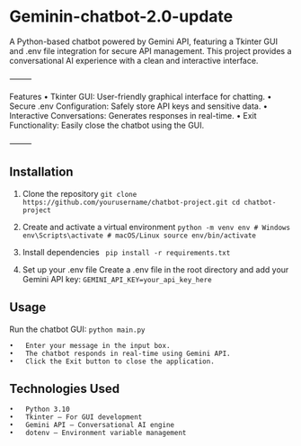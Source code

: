 # Geminin-chatbot-2.0-update

A Python-based chatbot powered by Gemini API, featuring a Tkinter GUI and .env file integration for secure API management. This project provides a conversational AI experience with a clean and interactive interface.

⸻

Features
	•	Tkinter GUI: User-friendly graphical interface for chatting.
	•	Secure .env Configuration: Safely store API keys and sensitive data.
	•	Interactive Conversations: Generates responses in real-time.
	•	Exit Functionality: Easily close the chatbot using the GUI.
 
⸻

## Installation
1.	Clone the repository
         ``` git clone https://github.com/yourusername/chatbot-project.git
         cd chatbot-project ```

2.	Create and activate a virtual environment
        ```
        python -m venv env
        # Windows
        env\Scripts\activate
        # macOS/Linux
        source env/bin/activate ```

3.	Install dependencies
         ` pip install -r requirements.txt`
    	
5.	Set up your .env file
     Create a .env file in the root directory and add your Gemini API key:
    	  `GEMINI_API_KEY=your_api_key_here`

## Usage

Run the chatbot GUI:
    `python main.py`

	•	Enter your message in the input box.
	•	The chatbot responds in real-time using Gemini API.
	•	Click the Exit button to close the application.

 ## Technologies Used
	•	Python 3.10
	•	Tkinter – For GUI development
	•	Gemini API – Conversational AI engine
	•	dotenv – Environment variable management

